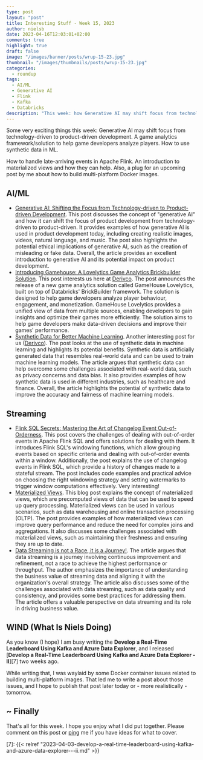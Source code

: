 ```yaml
---
type: post
layout: "post"
title: Interesting Stuff - Week 15, 2023
author: nielsb
date: 2023-04-16T12:03:01+02:00
comments: true
highlight: true
draft: false
image: "/images/banner/posts/wrup-15-23.jpg"
thumbnail: "/images/thumbnails/posts/wrup-15-23.jpg"
categories:
  - roundup
tags:
  - AI/ML
  - Generative AI
  - Flink
  - Kafka
  - Databricks
description: "This week: how Generative AI may shift focus from technology-driven to product-driven development. A game analytics framework/solution to help game developers analyze players. How to handle late-arriving events in Apache Flink. An introduction to materialized views and how they can help. Also, a plug for an upcoming post by me about how to build multi-platform Docker images."
---
```


Some very exciting things this week: Generative AI may shift focus from technology-driven to product-driven development. A game analytics framework/solution to help game developers analyze players. How to use synthetic data in ML.

How to handle late-arriving events in Apache Flink. An introduction to materialized views and how they can help. Also, a plug for an upcoming post by me about how to build multi-platform Docker images.

<!--more-->

## AI/ML

* [Generative AI: Shifting the Focus from Technology-driven to Product-driven Development][1]. This post discusses the concept of "generative AI" and how it can shift the focus of product development from technology-driven to product-driven. It provides examples of how generative AI is used in product development today, including creating realistic images, videos, natural language, and music. The post also highlights the potential ethical implications of generative AI, such as the creation of misleading or fake data. Overall, the article provides an excellent introduction to generative AI and its potential impact on product development.
* [Introducing Gamehouse: A Lovelytics Game Analytics Brickbuilder Solution][2]. This post interests us here at [Derivco](/derivco). The post announces the release of a new game analytics solution called GameHouse Lovelytics, built on top of Databricks' BrickBuilder framework. The solution is designed to help game developers analyze player behaviour, engagement, and monetization. GameHouse Lovelytics provides a unified view of data from multiple sources, enabling developers to gain insights and optimize their games more efficiently. The solution aims to help game developers make data-driven decisions and improve their games' performance.
* [Synthetic Data for Better Machine Learning][3]. Another interesting post for us ([Derivco](/derivco)). The post looks at the use of synthetic data in machine learning and highlights its potential benefits. Synthetic data is artificially generated data that resembles real-world data and can be used to train machine learning models. The article argues that synthetic data can help overcome some challenges associated with real-world data, such as privacy concerns and data bias. It also provides examples of how synthetic data is used in different industries, such as healthcare and finance. Overall, the article highlights the potential of synthetic data to improve the accuracy and fairness of machine learning models.

## Streaming

* [Flink SQL Secrets: Mastering the Art of Changelog Event Out-of-Orderness][4]. This post covers the challenges of dealing with out-of-order events in Apache Flink SQL and offers solutions for dealing with them. It introduces Flink SQL's windowing functions, which allow grouping events based on specific criteria and dealing with out-of-order events within a window. Additionally, the post explains the use of changelog events in Flink SQL, which provide a history of changes made to a stateful stream. The post includes code examples and practical advice on choosing the right windowing strategy and setting watermarks to trigger window computations effectively. Very interesting!
* [Materialized Views][5]. This blog post explains the concept of materialized views, which are precomputed views of data that can be used to speed up query processing. Materialized views can be used in various scenarios, such as data warehousing and online transaction processing (OLTP). The post provides examples of how materialized views can improve query performance and reduce the need for complex joins and aggregations. It also discusses some challenges associated with materialized views, such as maintaining their freshness and ensuring they are up to date.
* [Data Streaming is not a Race, it is a Journey!][6]. The article argues that data streaming is a journey involving continuous improvement and refinement, not a race to achieve the highest performance or throughput. The author emphasizes the importance of understanding the business value of streaming data and aligning it with the organization's overall strategy. The article also discusses some of the challenges associated with data streaming, such as data quality and consistency, and provides some best practices for addressing them. The article offers a valuable perspective on data streaming and its role in driving business value.

## WIND (What Is Niels Doing)

As you know (I hope) I am busy writing the **Develop a Real-Time Leaderboard Using Kafka and Azure Data Explorer**, and I released [**Develop a Real-Time Leaderboard Using Kafka and Azure Data Explorer - II**][7] two weeks ago.

While writing that, I was waylaid by some Docker container issues related to building multi-platform images. That led me to write a post about those issues, and I hope to publish that post later today or - more realistically - tomorrow.

## ~ Finally

That's all for this week. I hope you enjoy what I did put together. Please comment on this post or [ping][ma] me if you have ideas for what to cover.

[ma]: mailto:niels.it.berglund@gmail.com
[mp]: https://blog.acolyer.org
[iq]: https://www.infoq.com/
[ew]: http://sqlonice.com/
[re]: http://blog.revolutionanalytics.com
[sqsk]: https://www.sqlskills.com
[mdaveyblog]: https://mdavey.wordpress.com/
[charlblog]: https://charlla.com/

[jovpop]: https://twitter.com/JovanPop_MSFT
[bobw]: https://twitter.com/bobwardms
[revod]: https://twitter.com/revodavid
[lonny]: https://twitter.com/sqL_handLe
[ewtw]: https://twitter.com/sqlOnIce
[buckw]: https://twitter.com/BuckWoodyMSFT
[mattw]: https://twitter.com/matthewwarren
[murba]: https://twitter.com/muratdemirbas
[daveda]: https://twitter.com/davidthecoder
[adcol]: https://twitter.com/adriancolyer
[jesrod]: https://twitter.com/jrdothoughts
[tomaz]: https://twitter.com/tomaz_tsql
[dataart]: https://twitter.com/dataartisans
[luis]: https://twitter.com/luis_de_sousa
[benstop]: https://twitter.com/benstopford
[conflu]: https://twitter.com/confluentinc
[tylert]: https://twitter.com/tyler_treat
[andrewng]: https://twitter.com/AndrewYNg
[lawr]: https://twitter.com/bytezn
[jue]: https://twitter.com/b0rk
[yan]: https://twitter.com/theburningmonk
[danny]: https://twitter.com/g9yuayon
[rmoff]: https://twitter.com/rmoff
[ryansw]: https://twitter.com/ryanswanstrom
[pabloc]: https://twitter.com/pabloc_ds
[mklep]: https://twitter.com/martinkl
[mdavey]: https://twitter.com/matt_davey
[jboner]: https://twitter.com/jboner
[joeduff]: https://twitter.com/funcOfJoe
[charl]: https://twitter.com/charllamprecht
[dbricks]: https://twitter.com/databricks
[adsit]: https://twitter.com/SitnikAdam
[vicky]: https://twitter.com/vickyharp
[dscentral]: https://twitter.com/DataScienceCtrl
[natemc]: https://twitter.com/natemcmaster
[ads]: https://twitter.com/azuredatastudio
[travw]: https://twitter.com/radtravis
[emilk]: https://twitter.com/IsTheArchitect
[netflx]: https://netflixtechblog.com/

[1]: https://garystafford.medium.com/generative-ai-shifting-the-focus-from-technology-driven-to-product-driven-development-64444f5b294
[2]: https://www.databricks.com/blog/2023/04/12/introducing-gamehouse-lovelytics-game-analytics-brickbuilder-solution.html
[3]: https://www.databricks.com/blog/2023/04/12/synthetic-data-better-machine-learning.html
[4]: https://www.ververica.com/blog/flink-sql-secrets-mastering-the-art-of-changelog-event-out-of-orderness
[5]: https://hubertdulay.substack.com/p/materialized-views
[6]: https://www.kai-waehner.de/blog/2023/04/13/data-streaming-is-not-a-race-it-is-a-journey/
[7]: {{< relref "2023-04-03-develop-a-real-time-leaderboard-using-kafka-and-azure-data-explorer---ii.md" >}}
